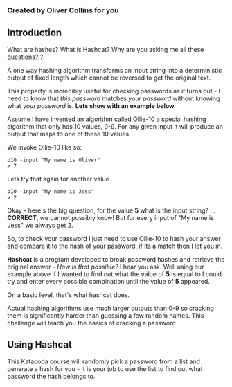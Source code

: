 ### Created by Oliver Collins for you
 ## Introduction
What are hashes? What is Hashcat? Why are you asking me all these questions?!?!

A one way hashing algorithm transforms an input string into a deterministic output of fixed length which cannot be reversed to get the original text.
 
This property is incredibly useful for checking passwords as it turns out - I need to know that *this password* matches *your password* without knowing what *your password* is. **Lets show with an example below.**

Assume I have invented an algorithm called Ollie-10 a special hashing algorithm that only has 10 values, 0-9. For any given input it will produce an output that maps to one of these 10 values. 
 
We invoke Ollie-10 like so:

    o10 -input "My name is Oliver"
    > 7

Lets try that again for another value

    o10 -input "My name is Jess"
    > 2
Okay - here's the big question, for the value **5** what is the input string?
...
**CORRECT**, we cannot possibly know! But for every input of "My name is Jess" we always get 2. 

So, to check your password I just need to use Ollie-10 to hash your answer and compare it to the hash of your password, if its a match then I let you in.

**Hashcat** is a program developed to break password hashes and retrieve the original answer - *How is that possible?* I hear you ask. Well using our example above if I wanted to find out what the value of **5** is equal to I could try and enter every possible combination until the value of **5** appeared.

On a basic level, that's what hashcat does.

Actual hashing algorithms use much larger outputs than 0-9 so cracking them is significantly harder than guessing a few random names. This challenge will teach you the basics of cracking a password.

## Using Hashcat
This Katacoda course will randomly pick a password from a list and generate a hash for you - it is your job to use the list to find out what password the hash belongs to. 
